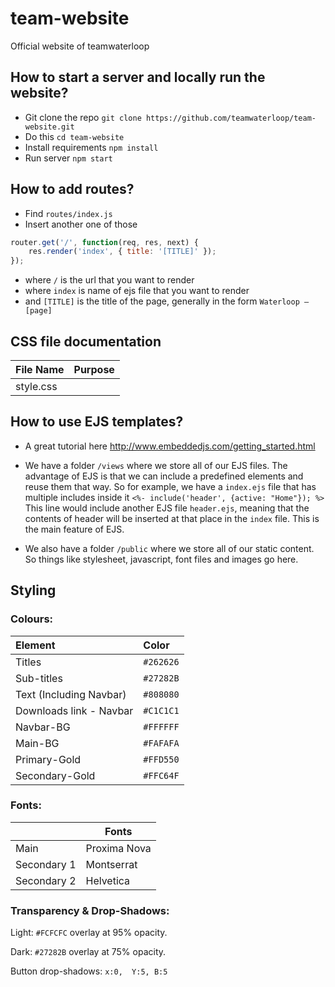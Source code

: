 # team-website
Official website of teamwaterloop

## How to start a server and locally run the website?
* Git clone the repo `git clone https://github.com/teamwaterloop/team-website.git`
* Do this `cd team-website`
* Install requirements `npm install`
* Run server `npm start`

## How to add routes?
* Find `routes/index.js`
* Insert another one of those
```javascript 1.8
router.get('/', function(req, res, next) {
    res.render('index', { title: '[TITLE]' });
});
```
* where `/` is the url that you want to render
* where `index` is name of ejs file that you want to render
* and `[TITLE]` is the title of the page, generally in the form `Waterloop – [page]`

## CSS file documentation
|File Name|Purpose|
|---|---|
|style.css   |  |

## How to use EJS templates?
* A great tutorial here http://www.embeddedjs.com/getting_started.html

* We have a folder `/views` where we store all of our EJS files. The advantage of EJS is that we can include a predefined elements and reuse them that way. So for example, we have a `index.ejs` file that has multiple includes inside it
`<%- include('header', {active: "Home"}); %>` This line would include another EJS file `header.ejs`, meaning that the contents of header will be inserted at that place in the `index` file. This is the main feature of EJS.
* We also have a folder `/public` where we store all of our static content. So things like stylesheet, javascript, font files and images go here.

## Styling
### Colours:
| Element | Color |
|:--------|:-------|
|Titles | `#262626`|
|Sub-titles | `#27282B`|
|Text (Including Navbar) | `#808080`|
|Downloads link - Navbar | `#C1C1C1`|
|Navbar-BG | `#FFFFFF`|
|Main-BG | `#FAFAFA`|
|Primary-Gold | `#FFD550`|
|Secondary-Gold| `#FFC64F` |

### Fonts:
|| Fonts |
|---| --- |
|Main | Proxima Nova |
|Secondary 1 | Montserrat |
|Secondary 2 | Helvetica |

### Transparency & Drop-Shadows:
Light: `#FCFCFC` overlay at 95% opacity.

Dark: `#27282B` overlay at 75% opacity.

Button drop-shadows: `x:0,  Y:5, B:5`
